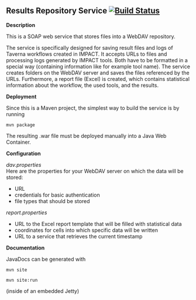 Results Repository Service [![Build Status](https://secure.travis-ci.org/impactcentre/iif-resultsrepository.png?branch=master)](http://travis-ci.org/impactcentre/iif-resultsrepository)
--------------------------

**Description**

This is a SOAP web service that stores files into a WebDAV repository.

The service is specifically designed for saving result files and logs of Taverna workflows created in IMPACT. It accepts URLs to files and processing logs generated by IMPACT tools. Both have to be formatted in a special way (containing information like for example tool name). The service creates folders on the WebDAV server and saves the files referenced by the URLs. Furthermore, a report file (Excel) is created, which contains statistical information about the workflow, the used tools, and the results.

**Deployment**

Since this is a Maven project, the simplest way to build the service is by running

    mvn package

The resulting .war file must be deployed manually into a Java Web Container.

**Configuration**

*dav.properties*  
   Here are the properties for your WebDAV server on which the data will be stored:   
   - URL  
   - credentials for basic authentication  
   - file types that should be stored
   
*report.properties*  
   - URL to the Excel report template that will be filled with statistical data  
   - coordinates for cells into which specific data will be written  
   - URL to a service that retrieves the current timestamp  
   
**Documentation**

JavaDocs can be generated with

    mvn site
  
    mvn site:run 
(inside of an embedded Jetty)
